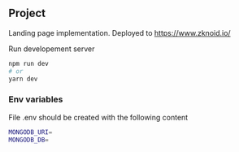 ## Project

Landing page implementation. Deployed to https://www.zknoid.io/

Run developement server

```bash
npm run dev
# or
yarn dev
```

### Env variables

File .env should be created with the following content

```bash
MONGODB_URI=
MONGODB_DB=
```